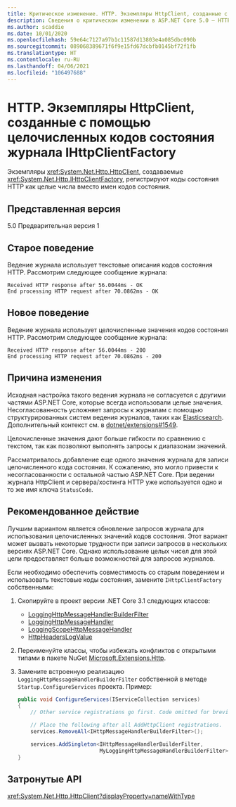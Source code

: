 ```yaml
---
title: Критическое изменение. HTTP. Экземпляры HttpClient, созданные с помощью целочисленных кодов состояния журнала IHttpClientFactory
description: Сведения о критическом изменении в ASP.NET Core 5.0 — HTTP. Экземпляры HttpClient, созданные с помощью целочисленных кодов состояния журнала IHttpClientFactory
ms.author: scaddie
ms.date: 10/01/2020
ms.openlocfilehash: 59e64c7127a97b1c11587d13803e4a085dbc090b
ms.sourcegitcommit: 089068389671f6f9e15fd67dcbfb0145bf72f1fb
ms.translationtype: HT
ms.contentlocale: ru-RU
ms.lasthandoff: 04/06/2021
ms.locfileid: "106497688"
---
```

# <a name="http-httpclient-instances-created-by-ihttpclientfactory-log-integer-status-codes"></a>HTTP. Экземпляры HttpClient, созданные с помощью целочисленных кодов состояния журнала IHttpClientFactory

Экземпляры <xref:System.Net.Http.HttpClient>, создаваемые <xref:System.Net.Http.IHttpClientFactory>, регистрируют коды состояния HTTP как целые числа вместо имен кодов состояния.

## <a name="version-introduced"></a>Представленная версия

5.0 Предварительная версия 1

## <a name="old-behavior"></a>Старое поведение

Ведение журнала использует текстовые описания кодов состояния HTTP. Рассмотрим следующее сообщение журнала:

```output
Received HTTP response after 56.0044ms - OK
End processing HTTP request after 70.0862ms - OK
```

## <a name="new-behavior"></a>Новое поведение

Ведение журнала использует целочисленные значения кодов состояния HTTP. Рассмотрим следующее сообщение журнала:

```output
Received HTTP response after 56.0044ms - 200
End processing HTTP request after 70.0862ms - 200
```

## <a name="reason-for-change"></a>Причина изменения

Исходная настройка такого ведения журнала не согласуется с другими частями ASP.NET Core, которые всегда использовали целые значения. Несогласованность усложняет запросы к журналам с помощью структурированных систем ведения журналов, таких как [Elasticsearch](https://www.elastic.co/elasticsearch/). Дополнительный контекст см. в [dotnet/extensions#1549](https://github.com/dotnet/extensions/issues/1549).

Целочисленные значения дают больше гибкости по сравнению с текстом, так как позволяют выполнять запросы к диапазонам значений.

Рассматривалось добавление еще одного значения журнала для записи целочисленного кода состояния. К сожалению, это могло привести к несогласованности с остальной частью ASP.NET Core. При ведении журнала HttpClient и сервера/хостинга HTTP уже используется одно и то же имя ключа `StatusCode`.

## <a name="recommended-action"></a>Рекомендованное действие

Лучшим вариантом является обновление запросов журнала для использования целочисленных значений кодов состояния. Этот вариант может вызвать некоторые трудности при записи запросов в нескольких версиях ASP.NET Core. Однако использование целых чисел для этой цели предоставляет больше возможностей для запросов журналов.

Если необходимо обеспечить совместимость со старым поведением и использовать текстовые коды состояния, замените `IHttpClientFactory` собственными:

1. Скопируйте в проект версии .NET Core 3.1 следующих классов:

    * [LoggingHttpMessageHandlerBuilderFilter](https://github.com/dotnet/extensions/blob/release/3.1/src/HttpClientFactory/Http/src/Logging/LoggingHttpMessageHandlerBuilderFilter.cs)
    * [LoggingHttpMessageHandler](https://github.com/dotnet/extensions/blob/release/3.1/src/HttpClientFactory/Http/src/Logging/LoggingHttpMessageHandler.cs)
    * [LoggingScopeHttpMessageHandler](https://github.com/dotnet/extensions/blob/release/3.1/src/HttpClientFactory/Http/src/Logging/LoggingScopeHttpMessageHandler.cs)
    * [HttpHeadersLogValue](https://github.com/dotnet/extensions/blob/release/3.1/src/HttpClientFactory/Http/src/Logging/HttpHeadersLogValue.cs)

1. Переименуйте классы, чтобы избежать конфликтов с открытыми типами в пакете NuGet [Microsoft.Extensions.Http](https://www.nuget.org/packages/Microsoft.Extensions.Http).

1. Замените встроенную реализацию `LoggingHttpMessageHandlerBuilderFilter` собственной в методе `Startup.ConfigureServices` проекта. Пример:

    ```csharp
    public void ConfigureServices(IServiceCollection services)
    {
        // Other service registrations go first. Code omitted for brevity.

        // Place the following after all AddHttpClient registrations.
        services.RemoveAll<IHttpMessageHandlerBuilderFilter>();

        services.AddSingleton<IHttpMessageHandlerBuilderFilter,
                              MyLoggingHttpMessageHandlerBuilderFilter>();
    }
    ```

## <a name="affected-apis"></a>Затронутые API

<xref:System.Net.Http.HttpClient?displayProperty=nameWithType>

<!--

### Category

ASP.NET Core

### Affected APIs

`T:System.Net.Http.HttpClient`

-->
